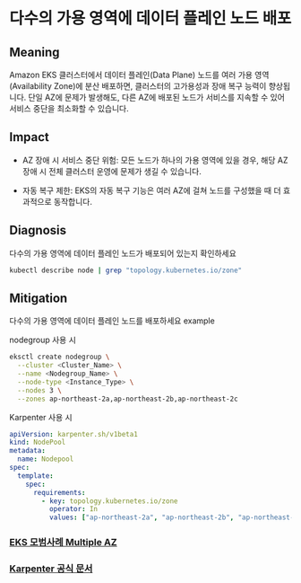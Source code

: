 # **다수의 가용 영역에 데이터 플레인 노드 배포**

## Meaning
Amazon EKS 클러스터에서 데이터 플레인(Data Plane) 노드를 여러 가용 영역(Availability Zone)에 분산 배포하면, 클러스터의 고가용성과 장애 복구 능력이 향상됩니다. 단일 AZ에 문제가 발생해도, 다른 AZ에 배포된 노드가 서비스를 지속할 수 있어 서비스 중단을 최소화할 수 있습니다.

## Impact
- AZ 장애 시 서비스 중단 위험: 모든 노드가 하나의 가용 영역에 있을 경우, 해당 AZ 장애 시 전체 클러스터 운영에 문제가 생길 수 있습니다.

- 자동 복구 제한: EKS의 자동 복구 기능은 여러 AZ에 걸쳐 노드를 구성했을 때 더 효과적으로 동작합니다.

## Diagnosis
다수의 가용 영역에 데이터 플레인 노드가 배포되어 있는지 확인하세요

```bash
kubectl describe node | grep "topology.kubernetes.io/zone"
```

## Mitigation
다수의 가용 영역에 데이터 플레인 노드를 배포하세요
example

nodegroup 사용 시
```bash
eksctl create nodegroup \
  --cluster <Cluster_Name> \
  --name <Nodegroup_Name> \
  --node-type <Instance_Type> \
  --nodes 3 \
  --zones ap-northeast-2a,ap-northeast-2b,ap-northeast-2c
```

Karpenter 사용 시
```yaml
apiVersion: karpenter.sh/v1beta1
kind: NodePool
metadata:
  name: Nodepool
spec:
  template:
    spec:
      requirements:
        - key: topology.kubernetes.io/zone
          operator: In
          values: ["ap-northeast-2a", "ap-northeast-2b", "ap-northeast-2c"]
```

### [EKS 모범사례 Multiple AZ](https://docs.aws.amazon.com/eks/latest/best-practices/data-plane.html)
### [Karpenter 공식 문서](https://karpenter.sh/docs/concepts/nodepools/)